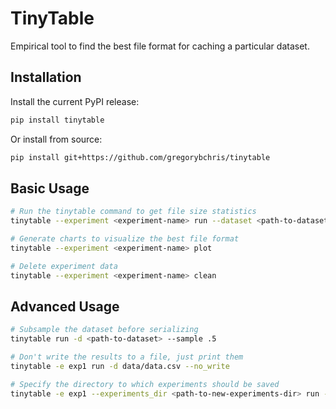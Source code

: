 # TinyTable

Empirical tool to find the best file format for caching a particular dataset.

## Installation

Install the current PyPI release:

```bash
pip install tinytable
```

Or install from source:

```bash
pip install git+https://github.com/gregorybchris/tinytable
```

## Basic Usage

```bash
# Run the tinytable command to get file size statistics
tinytable --experiment <experiment-name> run --dataset <path-to-dataset> --trials 3

# Generate charts to visualize the best file format
tinytable --experiment <experiment-name> plot

# Delete experiment data
tinytable --experiment <experiment-name> clean
```

## Advanced Usage

```bash
# Subsample the dataset before serializing
tinytable run -d <path-to-dataset> --sample .5

# Don't write the results to a file, just print them
tinytable -e exp1 run -d data/data.csv --no_write

# Specify the directory to which experiments should be saved
tinytable -e exp1 --experiments_dir <path-to-new-experiments-dir> run -d data/data.csv
```